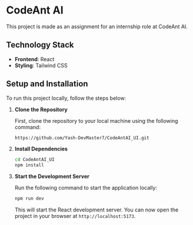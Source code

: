 # CodeAnt AI

This project is made as an assignment for an internship role at CodeAnt AI.

## Technology Stack

- **Frontend**: React
- **Styling**: Tailwind CSS

## Setup and Installation

To run this project locally, follow the steps below:

1. **Clone the Repository**

   First, clone the repository to your local machine using the following command:

   ```bash
   https://github.com/Yash-DevMaster7/CodeAntAI_UI.git
   ```

2. **Install Dependencies**

   ```bash
   cd CodeAntAI_UI
   npm install
   ```

3. **Start the Development Server**

   Run the following command to start the application locally:

   ```bash
   npm run dev
   ```

   This will start the React development server. You can now open the project in your browser at `http://localhost:5173`.
